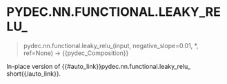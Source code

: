 # PYDEC.NN.FUNCTIONAL.LEAKY_RELU_
> pydec.nn.functional.leaky_relu_(input, negative_slope=0.01, *, ref=None) →  {{pydec_Composition}}

In-place version of {{#auto_link}}pydec.nn.functional.leaky_relu_ short{{/auto_link}}.